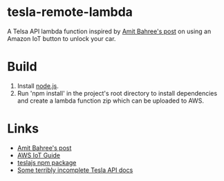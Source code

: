# tesla-remote-lambda

A Telsa API lambda function inspired by 
[Amit Bahree's post](http://desigeek.com/blog/amit/2018/09/16/setting-up-your-own-model-3-keyfob-using-a-iot-button/)
on using an Amazon IoT button to unlock your car.

# Build

1. Install [node.js](https://nodejs.org/en/).
1. Run 'npm install' in the project's root directory to install dependencies and create a lambda function zip which can be uploaded to AWS.

# Links

* [Amit Bahree's post](http://desigeek.com/blog/amit/2018/09/16/setting-up-your-own-model-3-keyfob-using-a-iot-button/)
* [AWS IoT Guide](https://docs.aws.amazon.com/iot/latest/developerguide/iot-gs.html)
* [teslajs npm package](https://github.com/mseminatore/TeslaJS)
* [Some terribly incomplete Tesla API docs](https://tesla-api.timdorr.com)
